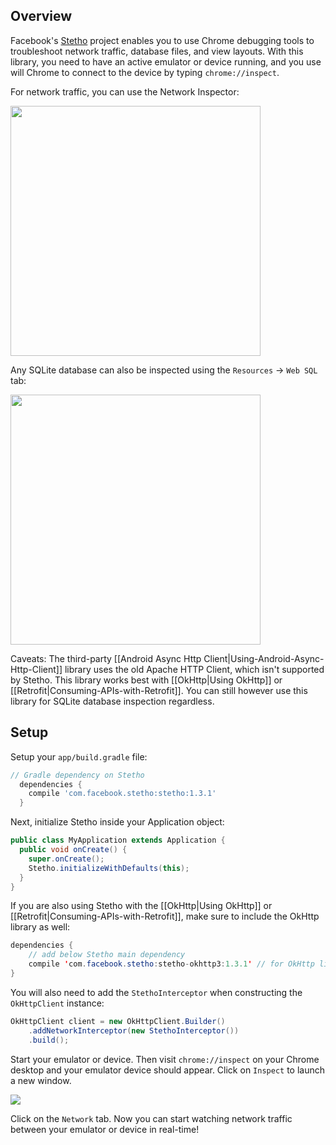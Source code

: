 ## Overview

Facebook's [Stetho](http://facebook.github.io/stetho/) project enables you to use Chrome debugging tools to troubleshoot network traffic, database files, and view layouts.  With this library, you need to have an active emulator or device running, and you use will Chrome to connect to the device by typing `chrome://inspect`.

For network traffic, you can use the Network Inspector:

<img src="http://facebook.github.io/stetho/static/images/inspector-network.png" width="400"/>

Any SQLite database can also be inspected using the `Resources` -> `Web SQL` tab:

<img src="http://facebook.github.io/stetho/static/images/inspector-sqlite.png" width="400"/>

Caveats: The third-party [[Android Async Http Client|Using-Android-Async-Http-Client]] library uses the old Apache HTTP Client, which isn't supported by Stetho.   This library works best with [[OkHttp|Using OkHttp]] or [[Retrofit|Consuming-APIs-with-Retrofit]].  You can still however use this library for SQLite database inspection regardless.

## Setup

Setup your `app/build.gradle` file:

```gradle
// Gradle dependency on Stetho
  dependencies {
    compile 'com.facebook.stetho:stetho:1.3.1'
  }
```

Next, initialize Stetho inside your Application object:
```java
public class MyApplication extends Application {
  public void onCreate() {
    super.onCreate();
    Stetho.initializeWithDefaults(this);
  }
}
```

If you are also using Stetho with the [[OkHttp|Using OkHttp]] or [[Retrofit|Consuming-APIs-with-Retrofit]], make sure to include the OkHttp library as well:

```java
dependencies {
    // add below Stetho main dependency
    compile 'com.facebook.stetho:stetho-okhttp3:1.3.1' // for OkHttp library
}
```

You will also need to add the `StethoInterceptor` when constructing the `OkHttpClient` instance:

```java
OkHttpClient client = new OkHttpClient.Builder()
    .addNetworkInterceptor(new StethoInterceptor())
    .build();
```

Start your emulator or device.  Then visit `chrome://inspect` on your Chrome desktop and your emulator device should appear.  Click on `Inspect` to launch a new window.  

<img src="http://facebook.github.io/stetho/static/images/inspector-discovery.png"/>

Click on the `Network` tab.  Now you can start watching network traffic between your emulator or device in real-time!